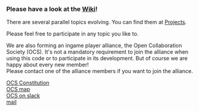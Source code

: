 ### __Please have a look at the [Wiki](https://github.com/cyberblast/screeps.behaviour-action-pattern/wiki)!__

There are several parallel topics evolving. You can find them at [Projects](https://github.com/ScreepsGamers/screeps.behaviour-action-pattern/projects). 

Please feel free to participate in any topic you like to. 

We are also forming an ingame player alliance, the Open Collaboration Society (OCS). It's not a mandatory requirement to join the alliance when using this code or to participate in its development. But of course we are happy about every new member!  
Please contact one of the alliance members if you want to join the alliance. 

[OCS Constitution](https://github.com/ScreepsGamers/OCS)  
[OCS map](http://www.leagueofautomatednations.com/a/OCS)  
[OCS on slack](https://screeps.slack.com/messages/ocs)  
[mail](mailto://ocs@cyberblast.org)
